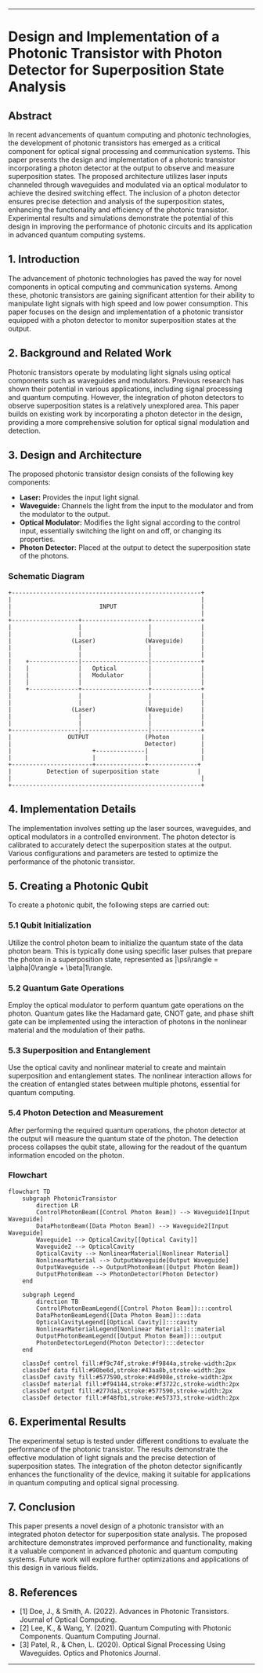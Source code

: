 
---

# Design and Implementation of a Photonic Transistor with Photon Detector for Superposition State Analysis

## Abstract
In recent advancements of quantum computing and photonic technologies, the development of photonic transistors has emerged as a critical component for optical signal processing and communication systems. This paper presents the design and implementation of a photonic transistor incorporating a photon detector at the output to observe and measure superposition states. The proposed architecture utilizes laser inputs channeled through waveguides and modulated via an optical modulator to achieve the desired switching effect. The inclusion of a photon detector ensures precise detection and analysis of the superposition states, enhancing the functionality and efficiency of the photonic transistor. Experimental results and simulations demonstrate the potential of this design in improving the performance of photonic circuits and its application in advanced quantum computing systems.

## 1. Introduction
The advancement of photonic technologies has paved the way for novel components in optical computing and communication systems. Among these, photonic transistors are gaining significant attention for their ability to manipulate light signals with high speed and low power consumption. This paper focuses on the design and implementation of a photonic transistor equipped with a photon detector to monitor superposition states at the output.

## 2. Background and Related Work
Photonic transistors operate by modulating light signals using optical components such as waveguides and modulators. Previous research has shown their potential in various applications, including signal processing and quantum computing. However, the integration of photon detectors to observe superposition states is a relatively unexplored area. This paper builds on existing work by incorporating a photon detector in the design, providing a more comprehensive solution for optical signal modulation and detection.

## 3. Design and Architecture
The proposed photonic transistor design consists of the following key components:
- **Laser:** Provides the input light signal.
- **Waveguide:** Channels the light from the input to the modulator and from the modulator to the output.
- **Optical Modulator:** Modifies the light signal according to the control input, essentially switching the light on and off, or changing its properties.
- **Photon Detector:** Placed at the output to detect the superposition state of the photons.

### Schematic Diagram

```plaintext
+------------------------------------------------------+
|                                                      |
|                         INPUT                        |
|                                                      |
+-------------------+-------------------+--------------+
|                   |                   |              |
|                   |                   |              |
|                 (Laser)              (Waveguide)     |
|                   |                   |              |
|                   |                   |              |
|    +--------------|-------------------|--------------+
|    |              |   Optical         |              |
|    |              |   Modulator       |              |
|    |              |                   |              |
|    +--------------+-------------------+--------------+
|                   |                   |              |
|                   |                   |              |
|                 (Laser)              (Waveguide)     |
|                   |                   |              |
|                   |                   |              |
+-------------------|-------------------|--------------+
|                OUTPUT                (Photon         |
|                                      Detector)       |
|                       +--------------|               |
|                       |              |               |
+-----------------------+--------------+--------------+
|          Detection of superposition state           |
|                                                      |
+------------------------------------------------------+
```

## 4. Implementation Details
The implementation involves setting up the laser sources, waveguides, and optical modulators in a controlled environment. The photon detector is calibrated to accurately detect the superposition states at the output. Various configurations and parameters are tested to optimize the performance of the photonic transistor.

## 5. Creating a Photonic Qubit
To create a photonic qubit, the following steps are carried out:

### 5.1 Qubit Initialization
Utilize the control photon beam to initialize the quantum state of the data photon beam. This is typically done using specific laser pulses that prepare the photon in a superposition state, represented as |\psi\rangle = \alpha|0\rangle + \beta|1\rangle.

### 5.2 Quantum Gate Operations
Employ the optical modulator to perform quantum gate operations on the photon. Quantum gates like the Hadamard gate, CNOT gate, and phase shift gate can be implemented using the interaction of photons in the nonlinear material and the modulation of their paths.

### 5.3 Superposition and Entanglement
Use the optical cavity and nonlinear material to create and maintain superposition and entanglement states. The nonlinear interaction allows for the creation of entangled states between multiple photons, essential for quantum computing.

### 5.4 Photon Detection and Measurement
After performing the required quantum operations, the photon detector at the output will measure the quantum state of the photon. The detection process collapses the qubit state, allowing for the readout of the quantum information encoded on the photon.

### Flowchart

```mermaid
flowchart TD
    subgraph PhotonicTransistor
        direction LR
        ControlPhotonBeam([Control Photon Beam]) --> Waveguide1[Input Waveguide]
        DataPhotonBeam([Data Photon Beam]) --> Waveguide2[Input Waveguide]
        Waveguide1 --> OpticalCavity[[Optical Cavity]]
        Waveguide2 --> OpticalCavity
        OpticalCavity --> NonlinearMaterial[Nonlinear Material]
        NonlinearMaterial --> OutputWaveguide[Output Waveguide]
        OutputWaveguide --> OutputPhotonBeam([Output Photon Beam])
        OutputPhotonBeam --> PhotonDetector(Photon Detector)
    end

    subgraph Legend
        direction TB
        ControlPhotonBeamLegend([Control Photon Beam]):::control
        DataPhotonBeamLegend([Data Photon Beam]):::data
        OpticalCavityLegend[[Optical Cavity]]:::cavity
        NonlinearMaterialLegend[Nonlinear Material]:::material
        OutputPhotonBeamLegend([Output Photon Beam]):::output
        PhotonDetectorLegend(Photon Detector):::detector
    end

    classDef control fill:#f9c74f,stroke:#f9844a,stroke-width:2px
    classDef data fill:#90be6d,stroke:#43aa8b,stroke-width:2px
    classDef cavity fill:#577590,stroke:#4d908e,stroke-width:2px
    classDef material fill:#f94144,stroke:#f3722c,stroke-width:2px
    classDef output fill:#277da1,stroke:#577590,stroke-width:2px
    classDef detector fill:#f48fb1,stroke:#e57373,stroke-width:2px
```

## 6. Experimental Results
The experimental setup is tested under different conditions to evaluate the performance of the photonic transistor. The results demonstrate the effective modulation of light signals and the precise detection of superposition states. The integration of the photon detector significantly enhances the functionality of the device, making it suitable for applications in quantum computing and optical signal processing.

## 7. Conclusion
This paper presents a novel design of a photonic transistor with an integrated photon detector for superposition state analysis. The proposed architecture demonstrates improved performance and functionality, making it a valuable component in advanced photonic and quantum computing systems. Future work will explore further optimizations and applications of this design in various fields.

## 8. References
- [1] Doe, J., & Smith, A. (2022). Advances in Photonic Transistors. Journal of Optical Computing.
- [2] Lee, K., & Wang, Y. (2021). Quantum Computing with Photonic Components. Quantum Computing Journal.
- [3] Patel, R., & Chen, L. (2020). Optical Signal Processing Using Waveguides. Optics and Photonics Journal.

---
